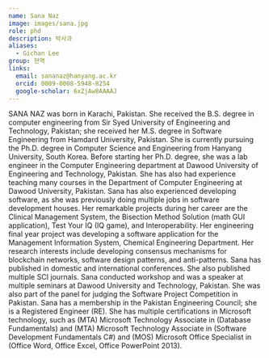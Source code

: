 ```yaml
---
name: Sana Naz
image: images/sana.jpg
role: phd
description: 박사과
aliases:
  - Gichan Lee
group: 현역
links:
  email: sananaz@hanyang.ac.kr
  orcid: 0009-0008-5948-8254
  google-scholar: 6xZjAw8AAAAJ
---
```


SANA NAZ was born in Karachi, Pakistan. She received the B.S. degree in computer engineering from Sir Syed University of Engineering and Technology, Pakistan; she received her M.S. degree in Software Engineering from Hamdard University, Pakistan. She is currently pursuing the Ph.D. degree in Computer Science and Engineering from Hanyang University, South Korea. Before starting her Ph.D. degree, she was a lab engineer in the Computer Engineering department at Dawood University of Engineering and Technology, Pakistan. She has also had experience teaching many courses in the Department of Computer Engineering at Dawood University, Pakistan. Sana has also experienced developing software, as she was previously doing multiple jobs in software development houses. Her remarkable projects during her career are the Clinical Management System, the Bisection Method Solution (math GUI application), Test Your IQ (IQ game), and Interoperability. Her engineering final year project was developing a software application for the Management Information System, Chemical Engineering Department. Her research interests include developing consensus mechanisms for blockchain networks, software design patterns, and anti-patterns. Sana has published in domestic and international conferences. She also published multiple SCI journals. Sana conducted workshop and was a speaker at multiple seminars at Dawood University and Technology, Pakistan. She was also part of the panel for judging the Software Project Competition in Pakistan. Sana has a membership in the Pakistan Engineering Council; she is a Registered Engineer (RE). She has multiple certifications in Microsoft technology, such as (MTA) Microsoft Technology Associate in (Database Fundamentals) and (MTA) Microsoft Technology Associate in (Software Development Fundamentals C#) and (MOS) Microsoft Office Specialist in (Office Word, Office Excel, Office PowerPoint 2013).
